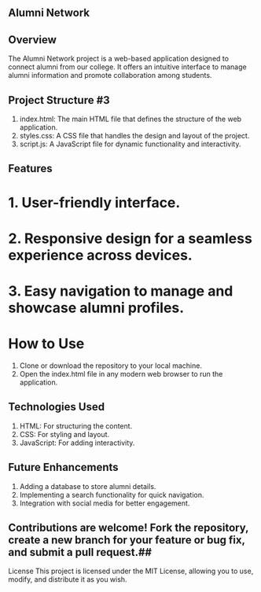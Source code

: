 ## Alumni Network ##

## Overview ##
The Alumni Network project is a web-based application designed to connect alumni from our college. It offers an intuitive interface to manage alumni information and promote collaboration among students.

## Project Structure #3
1. index.html: The main HTML file that defines the structure of the web application.
2. styles.css: A CSS file that handles the design and layout of the project.
3. script.js: A JavaScript file for dynamic functionality and interactivity.

## Features ##
# 1. User-friendly interface.
# 2. Responsive design for a seamless experience across devices.
# 3. Easy navigation to manage and showcase alumni profiles.

# How to Use #
1. Clone or download the repository to your local machine.
2. Open the index.html file in any modern web browser to run the application.

## Technologies Used ##
1. HTML: For structuring the content.
2. CSS: For styling and layout.
3. JavaScript: For adding interactivity.

## Future Enhancements ##
1. Adding a database to store alumni details.
2. Implementing a search functionality for quick navigation.
3. Integration with social media for better engagement.

## Contributions are welcome! Fork the repository, create a new branch for your feature or bug fix, and submit a pull request.##

License
This project is licensed under the MIT License, allowing you to use, modify, and distribute it as you wish.
